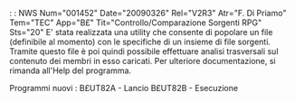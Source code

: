  :  : NWS Num="001452" Date="20090326" Rel="V2R3" Atr="F. Di Priamo" Tem="TEC" App="B£" Tit="Controllo/Comparazione Sorgenti RPG" Sts="20"
E' stata realizzata una utility che consente di popolare un file (definibile al momento) con le specifiche di un insieme di file sorgenti.
Tramite questo file è poi quindi possibile effettuare analisi trasversali sul contenuto dei membri
in esso caricati.
Per ulteriore documentazione, si rimanda all'Help del programma.

Programmi nuovi : 
B£UT82A - Lancio
B£UT82B - Esecuzione
